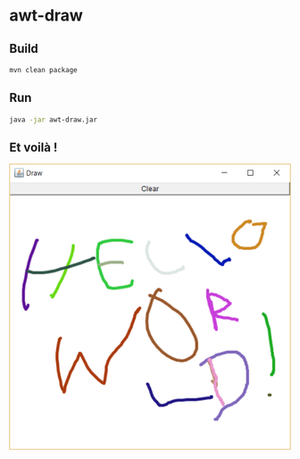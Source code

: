 # awt-draw

## Build
```sh
mvn clean package
```

## Run
```sh
java -jar awt-draw.jar
```

## Et voilà !
![Hello](/misc/hello.png)

